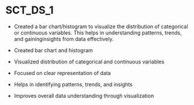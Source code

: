 # SCT_DS_1
- Created a bar chart/histogram to visualize the distribution of categorical or continuous variables. This helps in understanding patterns, trends, and gaininginsights from data effectively.

- Created bar chart and histogram
- Visualized distribution of categorical and continuous variables
- Focused on clear representation of data
- Helps in identifying patterns, trends, and insights
- Improves overall data understanding through visualization
